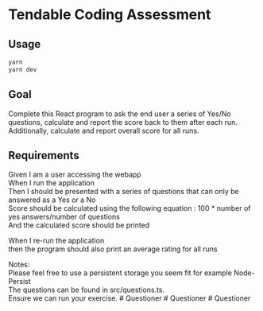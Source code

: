 # Tendable Coding Assessment

## Usage

```sh
yarn
yarn dev
```

## Goal

Complete this React program to ask the end user a series of Yes/No questions, calculate and report the score back to them after each run. Additionally, calculate and report overall score for all runs.

## Requirements

Given I am a user accessing the webapp\
When I run the application\
Then I should be presented with a series of questions that can only be answered as a Yes or a No\
Score should be calculated using the following equation : 100 * number of yes answers/number of questions\
And the calculated score should be printed

When I re-run the application\
then the program should also print an average rating for all runs

Notes:\
Please feel free to use a persistent storage you seem fit for example Node-Persist\
The questions can be found in src/questions.ts.\
Ensure we can run your exercise.
#   Q u e s t i o n e r  
 #   Q u e s t i o n e r  
 #   Q u e s t i o n e r  
 